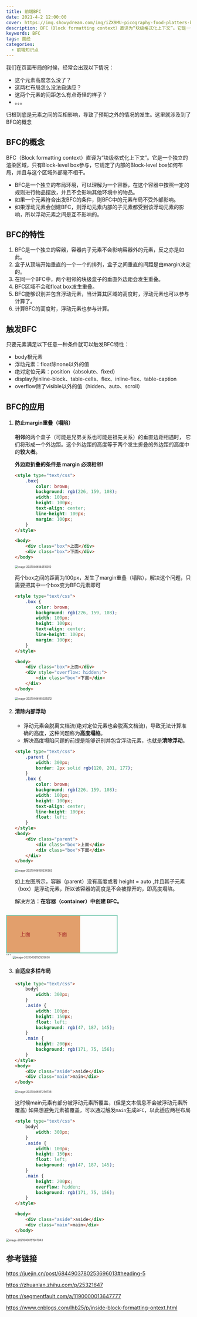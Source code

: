 ```yaml
---
title: 前端BFC
date: 2021-4-2 12:00:00
cover: https://img.showydream.com/img/iZX9MU-picography-food-platters-beach-restaurant-small-768x512.jpg
description: BFC（Block formatting context）直译为“块级格式化上下文”。它是一个独立的渲染区域，只有Block-level box参与，它规定了内部的Block-level box如何布局，并且与这个区域外部毫不相干。
keywords: BFC
tags: 面经
categories: 
  - 前端知识点
---
```




我们在页面布局的时候，经常会出现以下情况：

- 这个元素高度怎么没了？
- 这两栏布局怎么没法自适应？
- 这两个元素的间距怎么有点奇怪的样子？
- 。。。

归根到底是元素之间的互相影响，导致了预期之外的情况的发生。这里就涉及到了BFC的概念

## BFC的概念

 BFC（Block formatting context）直译为“块级格式化上下文”。它是一个独立的渲染区域，只有Block-level box参与，它规定了内部的Block-level box如何布局，并且与这个区域外部毫不相干。

- BFC是一个独立的布局环境，可以理解为一个容器，在这个容器中按照一定的规则进行物品摆放，并且不会影响其他环境中的物品。
- 如果一个元素符合出发BFC的条件，则BFC中的元素布局不受外部影响。
- 如果浮动元素会创建BFC，则浮动元素内部的子元素都受到该浮动元素的影响，所以浮动元素之间是互不影响的。

## BFC的特性

1. BFC是一个独立的容器，容器内子元素不会影响容器外的元素，反之亦是如此。
2. 盒子从顶端开始垂直的一个一个的排列，盒子之间垂直的间距是由margin决定的。
3. 在同一个BFC中，两个相邻的块级盒子的垂直外边距会发生重叠。
4. BFC区域不会和float box发生重叠。
5. BFC能够识别并包含浮动元素，当计算其区域的高度时，浮动元素也可以参与计算了。
6. 计算BFC的高度时，浮动元素也参与计算。

## 触发BFC

只要元素满足以下任意一种条件就可以触发BFC特性：

- body根元素
- 浮动元素：float除none以外的值
- 绝对定位元素：position（absolute、fixed）
- display为inline-block、table-cells、flex、inline-flex、table-caption
- overflow除了visible以外的值（hidden、auto、scroll）

## BFC的应用

1. #### 防止margin重叠（塌陷）

   **相邻**的两个盒子（可能是兄弟关系也可能是祖先关系）的垂直边距相遇时， 它们将形成一个外边距。这个外边距的高度等于两个发生折叠的外边距的高度中的**较大者**。

   **外边距折叠的条件是 margin 必须相邻!**

   ```html
   <style type="text/css">
       .box{
           color: brown;
           background: rgb(226, 159, 108);
           width: 100px;
           height: 100px;
           text-align: center;
           line-height: 100px;
           margin: 100px;
       }
   </style>
   
   <body>
       <div class="box">上面</div>
       <div class="box">下面</div>
   </body>
   ```

   <img src="https://img.showydream.com/img/eeQvIh-image-20210406144515012.png" alt="image-20210406144515012" style="zoom:50%;" />

   两个box之间的距离为100px，发生了margin重叠（塌陷），解决这个问题，只需要把其中一个box变为BFC元素即可

   ```html
   <style type="text/css">
       .box {
           color: brown;
           background: rgb(226, 159, 108);
           width: 100px;
           height: 100px;
           text-align: center;
           line-height: 100px;
           margin: 100px;
       }
   </style>
   
   <body>
       <div class="box">上面</div>
       <div style="overflow: hidden;">
           <div class="box">下面</div>
       </div>
   </body>
   ```

   <img src="https://img.showydream.com/img/sABvEs-image-20210406145329212.png" alt="image-20210406145329212" style="zoom:50%;" />

   

2. #### 清除内部浮动

   - 浮动元素会脱离文档流(绝对定位元素也会脱离文档流)，导致无法计算准确的高度，这种问题称为**高度塌陷**。
   - 解决高度塌陷问题的前提是能够识别并包含浮动元素，也就是**清除浮动**。

   ```html
   <style type="text/css">
       .parent {
           width: 300px;
           border: 2px solid rgb(120, 201, 177);
       }
       .box {
           color: brown;
           background: rgb(226, 159, 108);
           width: 100px;
           height: 100px;
           text-align: center;
           line-height: 100px;
           float: left;
       }
   </style>
   <body>
       <div class="parent">
           <div class="box">上面</div>
           <div class="box">下面</div>
       </div>
   </body>
   ```

   <img src="https://img.showydream.com/img/UkhPhY-image-20210406150234363.png" alt="image-20210406150234363" style="zoom:50%;" />

   如上左图所示，容器（parent）没有高度或者 height = auto ,并且其子元素（box）是浮动元素，所以该容器的高度是不会被撑开的，即高度塌陷。

   解决方法：**在容器（container）中创建 BFC。**

   ```html
   
   ```
<style type="text/css">
       .parent {
           width: 300px;
           border: 2px solid rgb(120, 201, 177);
           overflow: hidden;
       }
       .box {
           color: brown;
           background: rgb(226, 159, 108);
           width: 100px;
           height: 100px;
           text-align: center;
           line-height: 100px;
           float: left;
       }
   </style>

   <body>
       <div class="parent">
           <div class="box">上面</div>
           <div class="box">下面</div>
       </div>
   </body>
   ```
   
   <img src="https://img.showydream.com/img/dKS7cW-image-20210406150535638.png" alt="image-20210406150535638" style="zoom:50%;" />

3. #### 自适应多栏布局

   ```html
   <style type="text/css">
       body{
           width: 300px;
       }
       .aside {
           width: 100px;
           height: 150px;
           float: left;
           background: rgb(47, 187, 145);
       }
       .main {
           height: 200px;
           background: rgb(171, 75, 156);
       }
   </style>
   <body>
       <div class="aside">aside</div>
       <div class="main">main</div>
   </body>
   ```

   <img src="https://img.showydream.com/img/7OF8JS-image-20210406151256736.png" alt="image-20210406151256736" style="zoom:50%;"/>

   这时候main元素有部分被浮动元素所覆盖，(但是文本信息不会被浮动元素所覆盖) 如果想避免元素被覆盖，可以通过触发`main`生成`BFC`，以此适应两栏布局

   ```html
   <style type="text/css">
       body{
           width: 300px;
       }
       .aside {
           width: 100px;
           height: 150px;
           float: left;
           background: rgb(47, 187, 145);
       }
       .main {
           height: 200px;
           overflow: hidden;
           background: rgb(171, 75, 156);
       }
   </style>
   
   <body>
       <div class="aside">aside</div>
       <div class="main">main</div>
   </body>
   ```

<img src="https://img.showydream.com/img/z1IwLr-image-20210406151547943.png" alt="image-20210406151547943" style="zoom:50%;" />



## 参考链接

https://juejin.cn/post/6844903780253696013#heading-5

https://zhuanlan.zhihu.com/p/25321647

https://segmentfault.com/a/1190000013647777

https://www.cnblogs.com/lhb25/p/inside-block-formatting-ontext.html
